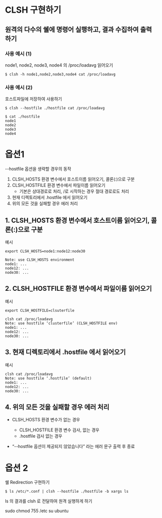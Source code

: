 # CLSH 구현하기

## 원격의 다수의 쉘에 명령어 실행하고, 결과 수집하여 출력하기

### 사용 예시 (1)
node1, node2, node3, node4 의 /proc/loadavg 읽어오기
```
$ clsh -h node1,node2,node3,node4 cat /proc/loadavg
```
 

### 사용 예시 (2)
호스트파일에 저장하여 사용하기
```
$ clsh --hostfile ./hostfile cat /proc/loadavg
```

```
$ cat ./hostfile
node1
node2
node3
node4
```


# 옵션1  
--hostfile 옵션을 생략할 경우의 동작
1. CLSH_HOSTS 환경 변수에서 호스트이름 읽어오기, 콜론(:)으로 구분
2. CLSH_HOSTFILE 환경 변수에서 파일이름 읽어오기
    - 기본은 상대경로로 처리, /로 시작하는 경우 절대 경로로도 처리 
3. 현재 디렉토리에서 .hostfile 에서 읽어오기
4. 위의 모든 것을 실패할 경우 에러 처리


## 1. CLSH_HOSTS 환경 변수에서 호스트이름 읽어오기, 콜론(:)으로 구분
예시<br/>
```
export CLSH_HOSTS=node1:node12:node30
```
```clsh cat /proc/loadavg
Note: use CLSH_HOSTS environment
node1: ...
node12: ...
node30: ...
```

## 2. CLSH_HOSTFILE 환경 변수에서 파일이름 읽어오기

예시<br/>
```
export CLSH_HOSTFILE=clsuterfile
```
```
clsh cat /proc/loadavg
Note: use hostfile ‘clusterfile’ (CLSH_HOSTFILE env) 
node1: ...
node12: ...
node30: ...
```

## 3. 현재 디렉토리에서 .hostfile 에서 읽어오기

예시<br/>
```
clsh cat /proc/loadavg
Note: use hostfile ‘.hostfile’ (default) 
node1: ...
node12: ...
node30: ...
```

## 4. 위의 모든 것을 실패할 경우 에러 처리

- CLSH_HOSTS 환경 변수가 없는 경우 
    - CLSH_HOSTFILE 환경 변수 검사, 없는 경우 
    - .hostfile 검사 없는 경우

- “--hostfile 옵션이 제공되지 않았습니다” 라는 에러 문구 출력 후 종료 



# 옵션 2
쉘 Redirection 구현하기

```
$ ls /etc/*.conf | clsh --hostfile ./hostfile -b xargs ls
```
ls 의 결과를 clsh 로 전달하여 원격 실행하게 하기

sudo chmod 755 /etc
su ubuntu